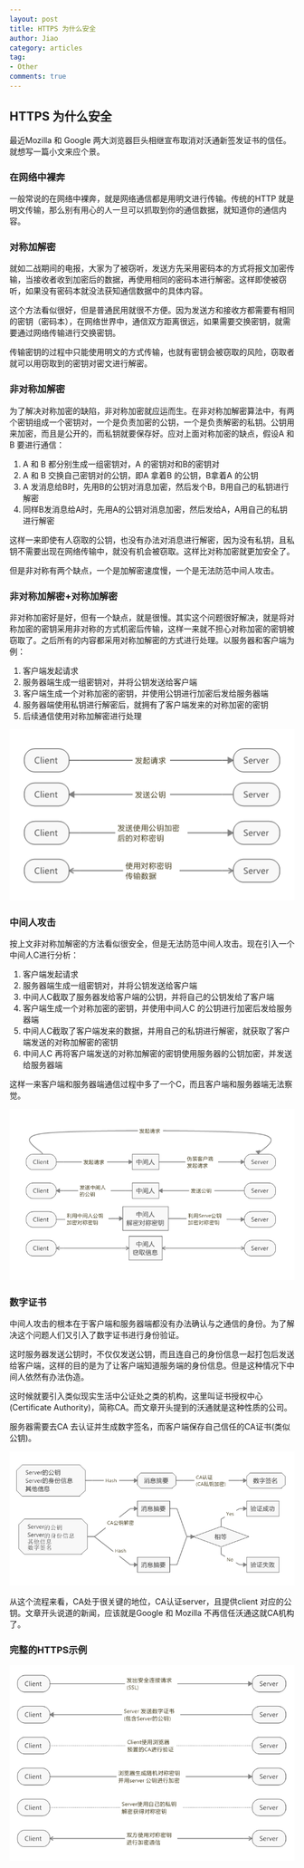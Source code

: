 ```yaml
---
layout: post
title: HTTPS 为什么安全
author: Jiao
category: articles
tag:
- Other
comments: true
---
```


## HTTPS 为什么安全

最近Mozilla 和 Google 两大浏览器巨头相继宣布取消对沃通新签发证书的信任。就想写一篇小文来应个景。

### 在网络中裸奔

一般常说的在网络中裸奔，就是网络通信都是用明文进行传输。传统的HTTP 就是明文传输，那么别有用心的人一旦可以抓取到你的通信数据，就知道你的通信内容。

### 对称加解密

就如二战期间的电报，大家为了被窃听，发送方先采用密码本的方式将报文加密传输，当接收者收到加密后的数据，再使用相同的密码本进行解密。这样即使被窃听，如果没有密码本就没法获知通信数据中的具体内容。

这个方法看似很好，但是普通民用就很不方便。因为发送方和接收方都需要有相同的密钥（密码本），在网络世界中，通信双方距离很远，如果需要交换密钥，就需要通过网络传输进行交换密钥。

传输密钥的过程中只能使用明文的方式传输，也就有密钥会被窃取的风险，窃取者就可以用窃取到的密钥对密文进行解密。

### 非对称加解密

为了解决对称加密的缺陷，非对称加密就应运而生。在非对称加解密算法中，有两个密钥组成一个密钥对，一个是负责加密的公钥，一个是负责解密的私钥。公钥用来加密，而且是公开的，而私钥就要保存好。应对上面对称加密的缺点，假设A 和 B 要进行通信：

1. A 和 B 都分别生成一组密钥对，A 的密钥对和B的密钥对
2. A 和 B 交换自己密钥对的公钥，即A 拿着B 的公钥，B拿着A 的公钥
3. A 发消息给B时，先用B的公钥对消息加密，然后发个B，B用自己的私钥进行解密
4. 同样B发消息给A时，先用A的公钥对消息加密，然后发给A，A用自己的私钥进行解密

这样一来即使有人窃取的公钥，也没有办法对消息进行解密，因为没有私钥，且私钥不需要出现在网络传输中，就没有机会被窃取。这样比对称加密就更加安全了。

但是非对称有两个缺点，一个是加解密速度慢，一个是无法防范中间人攻击。

### 非对称加解密+对称加解密

非对称加密好是好，但有一个缺点，就是很慢。其实这个问题很好解决，就是将对称加密的密钥采用非对称的方式机密后传输，这样一来就不担心对称加密的密钥被窃取了。之后所有的内容都采用对称加解密的方式进行处理。以服务器和客户端为例：

1. 客户端发起请求
2. 服务器端生成一组密钥对，并将公钥发送给客户端
3. 客户端生成一个对称加密的密钥，并使用公钥进行加密后发给服务器端
4. 服务器端使用私钥进行解密后，就拥有了客户端发来的对称加密的密钥
5. 后续通信使用对称加解密进行处理


![](..\images\HTTPS-Safety\SSL.png)


### 中间人攻击

按上文非对称加解密的方法看似很安全，但是无法防范中间人攻击。现在引入一个中间人C进行分析：

1. 客户端发起请求
2. 服务器端生成一组密钥对，并将公钥发送给客户端
3. 中间人C截取了服务器发给客户端的公钥，并将自己的公钥发给了客户端
4. 客户端生成一个对称加密的密钥，并使用中间人C 的公钥进行加密后发给服务器端
5. 中间人C截取了客户端发来的数据，并用自己的私钥进行解密，就获取了客户端发送的对称加解密的密钥
6. 中间人C 再将客户端发送的对称加解密的密钥使用服务器的公钥加密，并发送给服务器端

这样一来客户端和服务器端通信过程中多了一个C，而且客户端和服务器端无法察觉。

![](..\images\HTTPS-Safety\MITM.png)

### 数字证书

中间人攻击的根本在于客户端和服务器端都没有办法确认与之通信的身份。为了解决这个问题人们又引入了数字证书进行身份验证。

这时服务器发送公钥时，不仅仅发送公钥，而且连自己的身份信息一起打包后发送给客户端，这样的目的是为了让客户端知道服务端的身份信息。但是这种情况下中间人依然有办法伪造。

这时候就要引入类似现实生活中公证处之类的机构，这里叫证书授权中心(Certificate Authority)，简称CA。而文章开头提到的沃通就是这种性质的公司。

服务器需要去CA 去认证并生成数字签名，而客户端保存自己信任的CA证书(类似公钥)。

![](..\images\HTTPS-Safety\CA.png)



从这个流程来看，CA处于很关键的地位，CA认证server，且提供client 对应的公钥。文章开头说道的新闻，应该就是Google 和 Mozilla 不再信任沃通这就CA机构了。

### 完整的HTTPS示例

![](..\images\HTTPS-Safety\HTTPS.png)